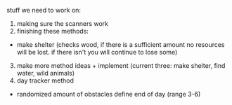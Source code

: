 stuff we need to work on: 

1) making sure the scanners work 
2) finishing these methods: 
- make shelter (checks wood, if there is a sufficient amount no resources will be lost. if there isn't you will continue to lose some)
3) make more method ideas + implement (current three: make shelter, find water, wild animals) 
4) day tracker method 
- randomized amount of obstacles define end of day (range 3-6) 
